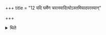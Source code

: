 +++
title = "12 यदि घर्मेण चरत्स्वादित्योऽस्तमियादपरस्यान्"

+++

<details><summary>थिते</summary>

यदि घर्मेण चरत्स्वादित्योऽस्तमियादपरस्यां द्वारि दर्भेण हिरण्यं प्रबध्योद्वयं तमसस्परीत्युपस्थायोदु त्यं चित्रमिति द्वाभ्यां गार्हपत्ये हुत्वा प्रवृज्य श्वो भूते वयः सुपर्णा इत्यादित्यमुपतिष्ठन्ते १२
</details>
